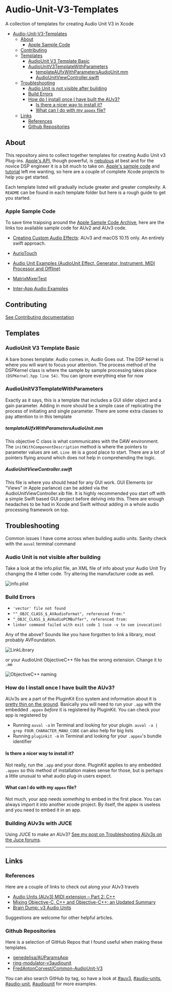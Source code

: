 # Audio-Unit-V3-Templates

A collection of templates for creating Audio Unit V3 in Xcode

- [Audio-Unit-V3-Templates](#audio-unit-v3-templates)
  - [About](#about)
    - [Apple Sample Code](#apple-sample-code)
  - [Contributing](#contributing)
  - [Templates](#templates)
    - [AudioUnit V3 Template Basic](#audiounit-v3-template-basic)
    - [AudioUnitV3TemplateWithParameters](#audiounitv3templatewithparameters)
        - [templateAUfxWithParametersAudioUnit.mm](#templateaufxwithparametersaudiounitmm)
        - [AudioUnitViewController.swift](#audiounitviewcontrollerswift)
  - [Troubleshooting](#troubleshooting)
    - [Audio Unit is not visible after building](#audio-unit-is-not-visible-after-building)
    - [Build Errors](#build-errors)
    - [How do I install once I have built the AUv3?](#how-do-i-install-once-i-have-built-the-auv3)
      - [Is there a nicer way to install it?](#is-there-a-nicer-way-to-install-it)
      - [What can I do with my `appex` file?](#what-can-i-do-with-my-appex-file)
  - [Links](#links)
    - [References](#references)
    - [Github Repositories](#github-repositories)

## About

This repository aims to collect together templates for creating Audio Unit v3 Plug-ins.
[Apple's API](https://developer.apple.com/library/archive/documentation/MusicAudio/Conceptual/AudioUnitProgrammingGuide/Introduction/Introduction.html#//apple_ref/doc/uid/TP40003278), though powerful, is [nebulous](https://developer.apple.com/documentation/audiotoolbox/incorporating_audio_effects_and_instruments) at best and for the novice DSP engineer it is a bit much to take on. [Apple's sample code](https://developer.apple.com/library/archive/samplecode/sc2195/Introduction/Intro.html#//apple_ref/doc/uid/DTS40013969) and [tutorial](https://developer.apple.com/documentation/audiotoolbox/creating_custom_audio_effects#//apple_ref/doc/uid/TP40016185) left me wanting, so here are a couple of complete Xcode projects to help you get started.

Each template listed will gradually include greater and greater complexity. A `README` can be found in each template folder
but here is a rough guide to get you started.

### Apple Sample Code

To save time traipsing around the [Apple Sample Code Archive](https://developer.apple.com/library/archive/navigation/), here are the links too available sample code for AUv2 and AUv3 code.

- [Creating Custom Audio Effects](https://developer.apple.com/documentation/audiotoolbox/creating_custom_audio_effects?language=objc): AUv3 and macOS 10.15 only. An entirely swift approach.

- [AurioTouch](https://developer.apple.com/library/archive/samplecode/aurioTouch/Introduction/Intro.html#//apple_ref/doc/uid/DTS40007770)
- [Audio Unit Examples (AudioUnit Effect, Generator, Instrument, MIDI Processor and Offline)](https://developer.apple.com/library/archive/samplecode/sc2195/Introduction/Intro.html#//apple_ref/doc/uid/DTS40013969)
- [MatrixMixerTest](https://developer.apple.com/library/archive/samplecode/MatrixMixerTest/Introduction/Intro.html#//apple_ref/doc/uid/DTS40008645)
- [Inter-App Audio Examples](https://developer.apple.com/library/archive/samplecode/InterAppAudioSuite/Introduction/Intro.html#//apple_ref/doc/uid/DTS40013418)

## Contributing

[See Contributing documentation](./CONTRIBUTING.md)

## Templates

### AudioUnit V3 Template Basic

A bare bones template: Audio comes in, Audio Goes out. The DSP kernel is where you will want to focus your attention.
The process method of the DSPKernel class is where the sample by sample processing takes place `(DSPKernel.hpp line 54)`.
You can ignore everything else for now

### AudioUnitV3TemplateWithParameters

Exactly as it says, this is a template that includes a GUI slider object and a gain parameter. Adding in more should be a
simple case of replicating the process of initiating and single parameter. There are some extra classes to pay attention to
in this template

##### templateAUfxWithParametersAudioUnit.mm

This objective C class is what communicates with the DAW environment. The `initWithComponentDescription` method is where
the pointers to parameter values are set. `Line 80` is a good place to start. There are a lot of pointers flying around
which does not help in comprehending the logic.

##### AudioUnitViewController.swift

This file is where you should head for any GUI work. GUI Elements (or "Views" in Apple parlance) can be added via the AudioUnitViewController.xib file. It is highly recommended you start off with a simple Swift based GUI project before delving into this. There are enough headaches to be had in Xcode and Swift without adding in a whole audio processing framework on top.

## Troubleshooting

Common issues I have come across when building audio units.
Sanity check with the `auval` terminal command

### Audio Unit is not visible after building

Take a look at the info.plist file, an XML file of info about your Audio Unit
Try changing the 4 letter code. Try altering the manufacturer code as well.

![info.plist](https://github.com/mhamilt/Audio-Unit-V3-Templates/blob/master/images/info.plist.png)

### Build Errors

- `'vector' file not found`
- `""_OBJC_CLASS_$_AVAudioFormat", referenced from:"`
- `"_OBJC_CLASS_$_AVAudioPCMBuffer", referenced from:`
- `linker command failed with exit code 1 (use -v to see invocation)`

Any of the above? Sounds like you have forgotten to link a library, most probably AVFoundation.

![LinkLibrary](https://github.com/mhamilt/Audio-Unit-V3-Templates/blob/master/images/BuildPhaseSetup.png)

or your AudioUnit ObjectiveC++ file has the wrong extension. Change it to `.mm`

![ObjectiveC++ naming](https://github.com/mhamilt/Audio-Unit-V3-Templates/blob/master/images/ObjectiveC++FileNaming.png)

### How do I install once I have built the AUv3?

AUv3s are a part of the PluginKit Eco system and information about it is [pretty thin on the ground](https://developer.apple.com/search/?q=pluginkit&type=Documentation). Basically you will need to run your `.app` with the embedded `.appex` _before_ it is registered by PluginKit. You can check your app is registered by

- Running `auval -a` in Terminal and looking for your plugin. `auval -a | grep FOUR_CHARACTER_MANU_CODE` can also help for big lists
- Running `pluginkit -m` in Terminal and looking for your `.appex`'s bundle identifier

#### Is there a nicer way to install it?

Not really, run the `.app` and your done. PluginKit applies to any embedded `.appex` so this method of installation makes sense for those, but is perhaps a little unusual to what audio plug-in users expect.

#### What can I do with my `appex` file?

Not much, your app needs _something_ to embed in the first place. You can always import it into another xcode project. By itself, the appex is useless and you need to embed it in an app.

### Building AUv3s with JUCE

Using JUCE to make an AUv3? [See my post on Troubleshooting AUv3s on the Juce forums](https://forum.juce.com/t/help-my-audio-unit-version-3-auv3-is-not-working/45860).

***

## Links

### References

Here are a couple of links to check out along your AUv3 travels

- [Audio Units (AUv3) MIDI extension – Part 2: C++](http://www.rockhoppertech.com/blog/audio-units-auv3-midi-extension-part-2-c/)
- [Mixing Objective-C, C++ and Objective-C++: an Updated Summary](http://philjordan.eu/article/mixing-objective-c-c++-and-objective-c++)
- [Brain Dump: v3 Audio Units](http://subfurther.com/blog/2017/04/28/brain-dump-v3-audio-units/)

Suggestions are welcome for other helpful articles.

### Github Repositories

Here is a selection of GitHub Repos that I found useful when making these templates.

- [genedelisa/AUParamsApp](https://github.com/genedelisa/AUParamsApp)
- [ring-modulator-v3audiounit](https://github.com/invalidstream/ring-modulator-v3audiounit)
- [FredAntonCorvest/Common-AudioUnit-V3](https://github.com/FredAntonCorvest/Common-AudioUnit-V3)

You can also search GitHub by tag, so have a look at [#auv3](https://github.com/topics/auv3), [#audio-units](https://github.com/topics/audio-units), [#audio-unit](https://github.com/topics/audio-unit), [#audiounit](https://github.com/topics/audiounit) for more examples.
